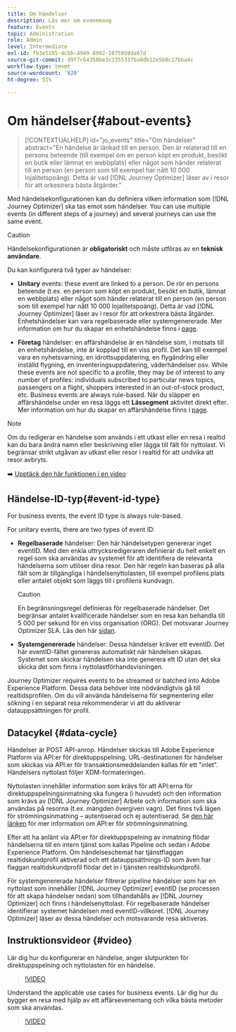 ```yaml
---
title: Om händelser
description: Läs mer om evenemang
feature: Events
topic: Administration
role: Admin
level: Intermediate
exl-id: fb3e51b5-4cbb-4949-8992-1075959da67d
source-git-commit: d9f7c64358be3c3355337ba0db12e5b8c17bba4c
workflow-type: tm+mt
source-wordcount: '820'
ht-degree: 51%

---
```


# Om händelser{#about-events}

>[!CONTEXTUALHELP]
>id="jo_events"
>title="Om händelser"
>abstract="En händelse är länkad till en person. Den är relaterad till en persons beteende (till exempel om en person köpt en produkt, besökt en butik eller lämnat en webbplats) eller något som händer relaterat till en person (en person som till exempel har nått 10 000 lojalitetspoäng). Detta är vad [!DNL Journey Optimizer] läser av i resor för att orkestrera bästa åtgärder."

Med händelsekonfigurationen kan du definiera vilken information som [!DNL Journey Optimizer] ska tas emot som händelser. You can use multiple events (in different steps of a journey) and several journeys can use the same event.

>[!CAUTION]
>
>Händelsekonfigurationen är **obligatoriskt** och måste utföras av en **teknisk användare**.

Du kan konfigurera två typer av händelser:

* **Unitary** events: these event are linked to a person. De rör en persons beteende (t.ex. en person som köpt en produkt, besökt en butik, lämnat en webbplats) eller något som händer relaterat till en person (en person som till exempel har nått 10 000 lojalitetspoäng). Detta är vad [!DNL Journey Optimizer] läser av i resor för att orkestrera bästa åtgärder. Enhetshändelser kan vara regelbaserade eller systemgenererade. Mer information om hur du skapar en enhetshändelse finns i [page](../event/about-creating.md).

* **Företag** händelser: en affärshändelse är en händelse som, i motsats till en enhetshändelse, inte är kopplad till en viss profil. Det kan till exempel vara en nyhetsvarning, en idrottsuppdatering, en flygändring eller inställd flygning, en inventeringsuppdatering, väderhändelser osv. While these events are not specific to a profile, they may be of interest to any number of profiles: individuals subscribed to particular news topics, passengers on a flight, shoppers interested in an out-of-stock product, etc. Business events are always rule-based. När du släpper en affärshändelse under en resa läggs ett **Lässegment** aktivitet direkt efter. Mer information om hur du skapar en affärshändelse finns i [page](../event/about-creating-business.md).


>[!NOTE]
>
>Om du redigerar en händelse som används i ett utkast eller en resa i realtid kan du bara ändra namn eller beskrivning eller lägga till fält för nyttolast. Vi begränsar strikt utgåvan av utkast eller resor i realtid för att undvika att resor avbryts.

➡️ [Upptäck den här funktionen i en video](#video)

## Händelse-ID-typ{#event-id-type}

For business events, the event ID type is always rule-based.

For unitary events, there are two types of event ID:

* **Regelbaserade** händelser: Den här händelsetypen genererar inget eventID. Med den enkla uttrycksredigeraren definierar du helt enkelt en regel som ska användas av systemet för att identifiera de relevanta händelserna som utlöser dina resor. Den här regeln kan baseras på alla fält som är tillgängliga i händelsenyttolasten, till exempel profilens plats eller antalet objekt som läggs till i profilens kundvagn.

   >[!CAUTION]
   >
   >En begränsningsregel definieras för regelbaserade händelser. Det begränsar antalet kvalificerade händelser som en resa kan behandla till 5 000 per sekund för en viss organisation (ORG). Det motsvarar Journey Optimizer SLA. Läs den här [sidan](https://helpx.adobe.com/se/legal/product-descriptions/journey-orchestration.html).

* **Systemgenererade** händelser: Dessa händelser kräver ett eventID. Det här eventID-fältet genereras automatiskt när händelsen skapas. Systemet som skickar händelsen ska inte generera ett ID utan det ska skicka det som finns i nyttolastförhandsvisningen.

Journey Optimizer requires events to be streamed or batched into Adobe Experience Platform. Dessa data behöver inte nödvändigtvis gå till realtidsprofilen. Om du vill använda händelserna för segmentering eller sökning i en separat resa rekommenderar vi att du aktiverar datauppsättningen för profil.

## Datacykel {#data-cycle}

Händelser är POST API-anrop. Händelser skickas till Adobe Experience Platform via API:er för direktuppspelning. URL-destinationen för händelser som skickas via API:er för transaktionsmeddelanden kallas för ett &quot;inlet&quot;. Händelsers nyttolast följer XDM-formateringen.

Nyttolasten innehåller information som krävs för att API:erna för direktuppspelningsinmatning ska fungera (i huvudet) och den information som krävs av [!DNL Journey Optimizer] Arbete och information som ska användas på resorna (t.ex. mängden övergiven vagn). Det finns två lägen för strömningsinmatning – autentiserad och ej autentiserad. Se [den här länken](https://experienceleague.adobe.com/docs/experience-platform/xdm/api/getting-started.html) för mer information om API:er för strömningsinmatning.

Efter att ha anlänt via API:er för direktuppspelning av inmatning flödar händelserna till en intern tjänst som kallas Pipeline och sedan i Adobe Experience Platform. Om händelseschemat har tjänstflaggan realtidskundprofil aktiverad och ett datauppsättnings-ID som även har flaggan realtidskundprofil flödar det in i tjänsten realtidskundprofil.

För systemgenererade händelser filtrerar pipeline händelser som har en nyttolast som innehåller [!DNL Journey Optimizer] eventID (se processen för att skapa händelser nedan) som tillhandahålls av [!DNL Journey Optimizer] och finns i händelsenyttolast. För regelbaserade händelser identifierar systemet händelsen med eventID-villkoret. [!DNL Journey Optimizer] läser av dessa händelser och motsvarande resa aktiveras.

## Instruktionsvideor {#video}

Lär dig hur du konfigurerar en händelse, anger slutpunkten för direktuppspelning och nyttolasten för en händelse.

>[!VIDEO](https://video.tv.adobe.com/v/336253?quality=12)

Understand the applicable use cases for business events. Lär dig hur du bygger en resa med hjälp av ett affärsevenemang och vilka bästa metoder som ska användas.

>[!VIDEO](https://video.tv.adobe.com/v/334234?quality=12)
